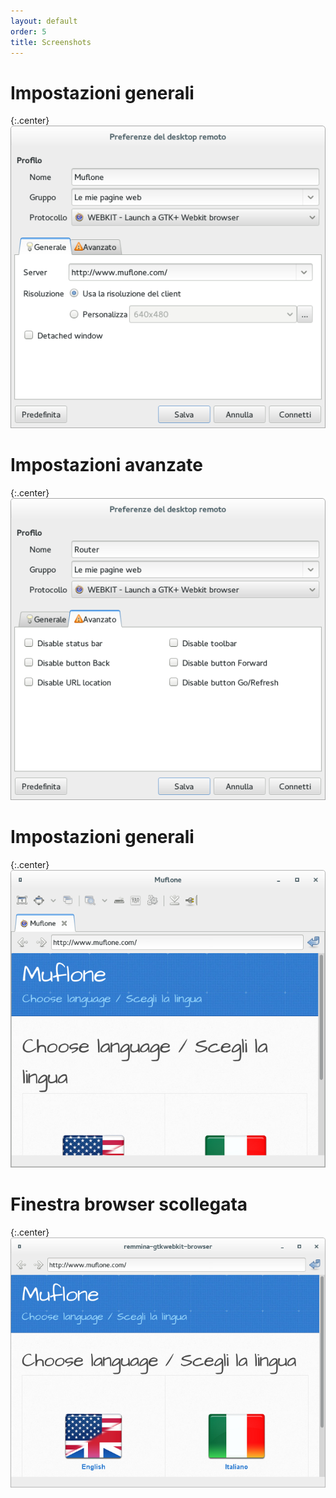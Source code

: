 ```yaml
---
layout: default
order: 5
title: Screenshots
---
```

# Impostazioni generali

{:.center}
![Impostazioni generali](/resources/remmina-plugin-webkit/archive/latest/italian/general.png)

# Impostazioni avanzate

{:.center}
![Impostazioni avanzate](/resources/remmina-plugin-webkit/archive/latest/italian/advanced.png)

# Impostazioni generali

{:.center}
![Browser integrato](/resources/remmina-plugin-webkit/archive/latest/italian/integrated.png)

# Finestra browser scollegata

{:.center}
![Finestra browser scollegata](/resources/remmina-plugin-webkit/archive/latest/italian/detached.png)